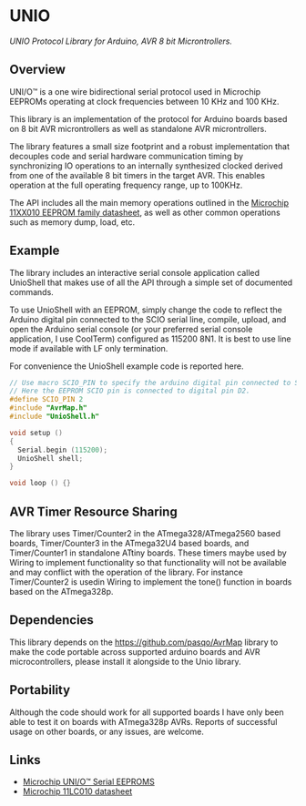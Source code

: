 # UNIO
*UNIO Protocol Library for Arduino, AVR 8 bit Microntrollers.*

## Overview
UNI/O™ is a one wire bidirectional serial protocol used in Microchip EEPROMs operating at clock frequencies between 10 KHz and 100 KHz.

This library is an implementation of the protocol for Arduino boards based on 8 bit AVR microntrollers as well as standalone AVR microntrollers.

The library features a small size footprint and a robust implementation that decouples code and serial hardware communication timing by synchronizing IO operations to an internally synthesized clocked derived from one of the available 8 bit timers in the target AVR. This enables operation at the full operating frequency range, up to 100KHz.

The API includes all the main memory operations outlined in the [Microchip 11XX010 EEPROM family datasheet](http://www.microchip.com/wwwproducts/Devices.aspx?product=11LC010), as well as other common operations such as memory dump, load, etc.

## Example
The library includes an interactive serial console application called UnioShell that makes use of all the API through a simple set of documented commands.

To use UnioShell with an EEPROM, simply change the code to reflect the Arduino digital pin connected to the SCIO serial line, compile, upload, and open the Arduino serial console (or your preferred serial console application, I use CoolTerm) configured as 115200 8N1. It is best to use line mode if available with LF only termination.

For convenience the UnioShell example code is reported here.
```cpp
// Use macro SCIO_PIN to specify the arduino digital pin connected to SCIO.
// Here the EEPROM SCIO pin is connected to digital pin D2.
#define SCIO_PIN 2
#include "AvrMap.h"
#include "UnioShell.h"

void setup ()
{
  Serial.begin (115200);
  UnioShell shell;
}

void loop () {}
```

## AVR Timer Resource Sharing
The library uses Timer/Counter2 in the ATmega328/ATmega2560 based boards, Timer/Counter3 in the ATmega32U4 based boards, and Timer/Counter1 in standalone ATtiny boards.
These timers maybe used by Wiring to implement functionality so that functionality will not be available and may conflict with the operation of the library.
For instance Timer/Counter2 is usedin Wiring to implement the tone() function in boards based on the ATmega328p.

## Dependencies
This library depends on the https://github.com/pasqo/AvrMap library to make the code portable across supported arduino boards and AVR microcontrollers, please install it alongside to the Unio library.

## Portability
Although the code should work for all supported boards I have only been able to test it on boards with ATmega328p AVRs.
Reports of successful usage on other boards, or any issues, are welcome.

## Links
- [Microchip UNI/O™ Serial EEPROMS](http://www.microchip.com/pagehandler/en-us/products/memory/serialeeprom/unio.html)
- [Microchip 11LC010 datasheet](http://www.microchip.com/wwwproducts/Devices.aspx?product=11LC010)